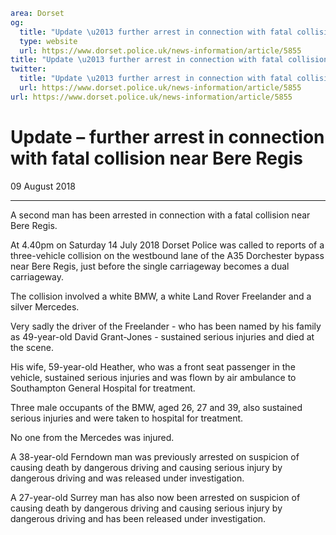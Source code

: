 ```yaml
area: Dorset
og:
  title: "Update \u2013 further arrest in connection with fatal collision near Bere Regis"
  type: website
  url: https://www.dorset.police.uk/news-information/article/5855
title: "Update \u2013 further arrest in connection with fatal collision near Bere Regis |"
twitter:
  title: "Update \u2013 further arrest in connection with fatal collision near Bere Regis"
  url: https://www.dorset.police.uk/news-information/article/5855
url: https://www.dorset.police.uk/news-information/article/5855
```

# Update – further arrest in connection with fatal collision near Bere Regis

09 August 2018

* * *

A second man has been arrested in connection with a fatal collision near Bere Regis.

At 4.40pm on Saturday 14 July 2018 Dorset Police was called to reports of a three-vehicle collision on the westbound lane of the A35 Dorchester bypass near Bere Regis, just before the single carriageway becomes a dual carriageway.

The collision involved a white BMW, a white Land Rover Freelander and a silver Mercedes.

Very sadly the driver of the Freelander - who has been named by his family as 49-year-old David Grant-Jones - sustained serious injuries and died at the scene.

His wife, 59-year-old Heather, who was a front seat passenger in the vehicle, sustained serious injuries and was flown by air ambulance to Southampton General Hospital for treatment.

Three male occupants of the BMW, aged 26, 27 and 39, also sustained serious injuries and were taken to hospital for treatment.

No one from the Mercedes was injured.

A 38-year-old Ferndown man was previously arrested on suspicion of causing death by dangerous driving and causing serious injury by dangerous driving and was released under investigation.

A 27-year-old Surrey man has also now been arrested on suspicion of causing death by dangerous driving and causing serious injury by dangerous driving and has been released under investigation.
